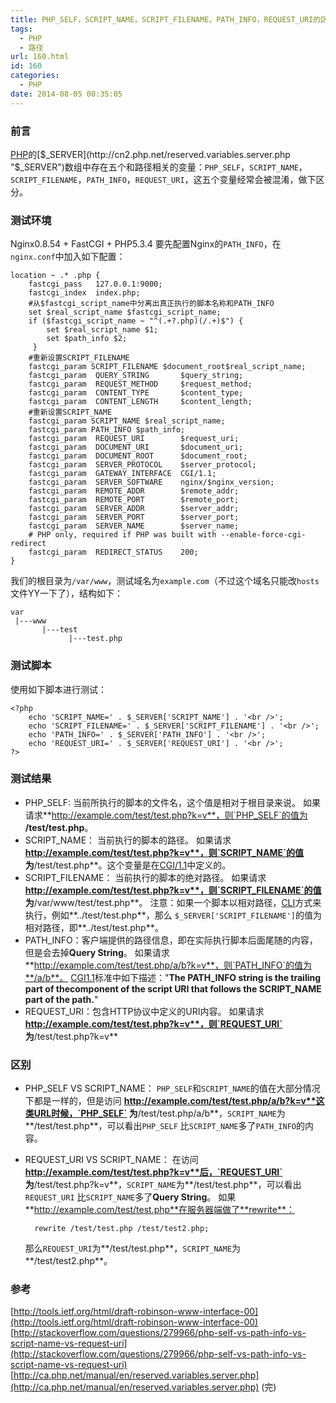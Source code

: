 ```yaml
---
title: PHP_SELF，SCRIPT_NAME，SCRIPT_FILENAME，PATH_INFO，REQUEST_URI的区别
tags:
  - PHP
  - 路径
url: 160.html
id: 160
categories:
  - PHP
date: 2014-08-05 00:35:05
---
```


### 前言

[PHP](http://www.php.net "PHP Hypertext Preprocessor")的[$_SERVER](http://cn2.php.net/reserved.variables.server.php "$_SERVER")数组中存在五个和路径相关的变量：`PHP_SELF`，`SCRIPT_NAME`， `SCRIPT_FILENAME`，`PATH_INFO`，`REQUEST_URI`，这五个变量经常会被混淆，做下区分。

### 测试环境

Nginx0.8.54 + FastCGI + PHP5.3.4 要先配置Nginx的`PATH_INFO`，在`nginx.conf`中加入如下配置：

    location ~ .* .php {
        fastcgi_pass   127.0.0.1:9000;
        fastcgi_index  index.php;
        #从$fastcgi_script_name中分离出真正执行的脚本名称和PATH_INFO
        set $real_script_name $fastcgi_script_name;
        if ($fastcgi_script_name ~ "^(.+?.php)(/.+)$") {
            set $real_script_name $1;
            set $path_info $2;
         }
        #重新设置SCRIPT_FILENAME
        fastcgi_param SCRIPT_FILENAME $document_root$real_script_name;
        fastcgi_param  QUERY_STRING       $query_string;
        fastcgi_param  REQUEST_METHOD     $request_method;
        fastcgi_param  CONTENT_TYPE       $content_type;
        fastcgi_param  CONTENT_LENGTH     $content_length;
        #重新设置SCRIPT_NAME
        fastcgi_param SCRIPT_NAME $real_script_name;
        fastcgi_param PATH_INFO $path_info;
        fastcgi_param  REQUEST_URI        $request_uri;
        fastcgi_param  DOCUMENT_URI       $document_uri;
        fastcgi_param  DOCUMENT_ROOT      $document_root;
        fastcgi_param  SERVER_PROTOCOL    $server_protocol;
        fastcgi_param  GATEWAY_INTERFACE  CGI/1.1;
        fastcgi_param  SERVER_SOFTWARE    nginx/$nginx_version;
        fastcgi_param  REMOTE_ADDR        $remote_addr;
        fastcgi_param  REMOTE_PORT        $remote_port;
        fastcgi_param  SERVER_ADDR        $server_addr;
        fastcgi_param  SERVER_PORT        $server_port;
        fastcgi_param  SERVER_NAME        $server_name;
        # PHP only, required if PHP was built with --enable-force-cgi-redirect
        fastcgi_param  REDIRECT_STATUS    200;
    }
    

我们的根目录为`/var/www`，测试域名为`example.com`（不过这个域名只能改`hosts`文件YY一下了），结构如下：

    var
     |---www
           |---test
                 |---test.php
    

### 测试脚本

使用如下脚本进行测试：

    <?php
        echo 'SCRIPT_NAME=' . $_SERVER['SCRIPT_NAME'] . '<br />';
        echo 'SCRIPT_FILENAME=' . $_SERVER['SCRIPT_FILENAME'] . '<br />';
        echo 'PATH_INFO=' . $_SERVER['PATH_INFO'] . '<br />';
        echo 'REQUEST_URI=' . $_SERVER['REQUEST_URI'] . '<br />';
    ?>
    

### 测试结果

*   PHP_SELF: 当前所执行的脚本的文件名，这个值是相对于根目录来说。 如果请求**http://example.com/test/test.php?k=v**，则`PHP_SELF`的值为 **/test/test.php**。
*   SCRIPT_NAME： 当前执行的脚本的路径。 如果请求**http://example.com/test/test.php?k=v**，则`SCRIPT_NAME`的值 为**/test/test.php**。这个变量是在[CGI/1.1](http://tools.ietf.org/html/rfc3875 "CGI/1.1")中定义的。
*   SCRIPT_FILENAME： 当前执行的脚本的绝对路径。 如果请求**http://example.com/test/test.php?k=v**，则`SCRIPT_FILENAME`的值 为**/var/www/test/test.php**。 注意：如果一个脚本以相对路径，[CLI](http://php.net/manual/en/features.commandline.php "PHP CLI")方式来执行，例如**../test/test.php**，那么 `$_SERVER['SCRIPT_FILENAME']`的值为相对路径，即**../test/test.php**。
*   PATH_INFO：客户端提供的路径信息，即在实际执行脚本后面尾随的内容，但是会去掉**Query String**。 如果请求**http://example.com/test/test.php/a/b?k=v**，则`PATH_INFO`的值为**/a/b**。 [CGI1.1](http://tools.ietf.org/html/rfc3875 "CGI/1.1")标准中如下描述："**The PATH\_INFO string is the trailing part of thecomponent of the script URI that follows the SCRIPT\_NAME part of the path.**"
*   REQUEST_URI：包含HTTP协议中定义的URI内容。 如果请求**http://example.com/test/test.php?k=v**，则`REQUEST_URI` 为**/test/test.php?k=v**

### 区别

*   PHP\_SELF VS SCRIPT\_NAME： `PHP_SELF`和`SCRIPT_NAME`的值在大部分情况下都是一样的，但是访问 **http://example.com/test/test.php/a/b?k=v**这类URL时候，`PHP_SELF` 为**/test/test.php/a/b**，`SCRIPT_NAME`为**/test/test.php**，可以看出`PHP_SELF` 比`SCRIPT_NAME`多了`PATH_INFO`的内容。
*   REQUEST\_URI VS SCRIPT\_NAME： 在访问**http://example.com/test/test.php?k=v**后，`REQUEST_URI` 为**/test/test.php?k=v**，`SCRIPT_NAME`为**/test/test.php**，可以看出`REQUEST_URI` 比`SCRIPT_NAME`多了**Query String**。 如果**http://example.com/test/test.php**在服务器端做了**rewrite**：
    
          rewrite /test/test.php /test/test2.php;
        
    
    那么`REQUEST_URI`为**/test/test.php**，`SCRIPT_NAME`为**/test/test2.php**。

### 参考

[http://tools.ietf.org/html/draft-robinson-www-interface-00](http://tools.ietf.org/html/draft-robinson-www-interface-00) [http://stackoverflow.com/questions/279966/php-self-vs-path-info-vs-script-name-vs-request-uri](http://stackoverflow.com/questions/279966/php-self-vs-path-info-vs-script-name-vs-request-uri) [http://ca.php.net/manual/en/reserved.variables.server.php](http://ca.php.net/manual/en/reserved.variables.server.php) (完)
